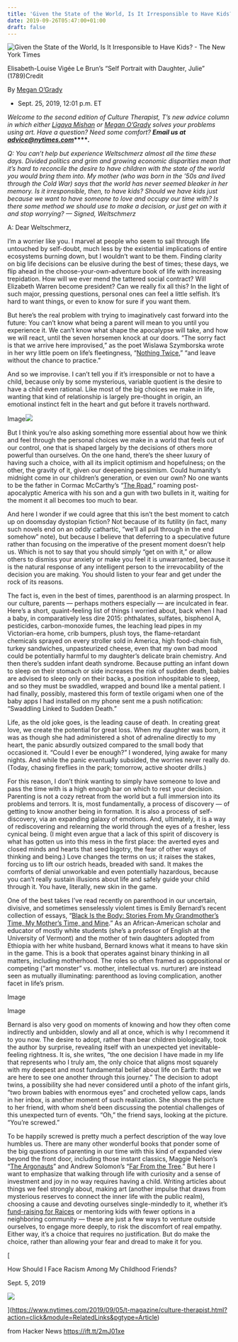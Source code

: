 ```yaml
---
title: 'Given the State of the World, Is It Irresponsible to Have Kids?'
date: 2019-09-26T05:47:00+01:00
draft: false
---
```


![](https://static01.nyt.com/images/2019/09/25/t-magazine/art/culture-therapist-slide-S3JG/culture-therapist-slide-S3JG-facebookJumbo.jpg "Given the State of the World, Is It Irresponsible to Have Kids? - The New York Times")  

Elisabeth-Louise Vigée Le Brun’s “Self Portrait with Daughter, Julie” (1789)Credit

By [Megan O’Grady](https://www.nytimes.com/by/megan-o-grady)

*   Sept. 25, 2019, 12:01 p.m. ET

_Welcome to the second edition of Culture Therapist, T’s new advice column in which either_ [_Ligaya Mishan_](https://www.nytimes.com/by/ligaya-mishan?module=inline) _or_ [_Megan O’Grady_](https://www.nytimes.com/by/megan-o-grady?module=inline) _solves your problems using art. Have a question? Need some comfort?_ **_Email us at_** **[_advice@nytimes.com_](mailto:advice@nytimes.com)****_._**

_Q: You can’t help but experience Weltschmerz almost all the time these days. Divided politics and grim and growing economic disparities mean that it’s hard to reconcile the desire to have children with the state of the world you would bring them into. My mother (who was born in the ’50s and lived through the Cold War) says that the world has never seemed bleaker in her memory. Is it irresponsible, then, to have kids? Should we have kids just because we want to have someone to love and occupy our time with? Is there some method we should use to make a decision, or just get on with it and stop worrying? — Signed, Weltschmerz_

A: Dear Weltschmerz,

I’m a worrier like you. I marvel at people who seem to sail through life untouched by self-doubt, much less by the existential implications of entire ecosystems burning down, but I wouldn’t want to be them. Finding clarity on big life decisions can be elusive during the best of times; these days, we flip ahead in the choose-your-own-adventure book of life with increasing trepidation. How will we ever mend the tattered social contract? Will Elizabeth Warren become president? Can we really fix all this? In the light of such major, pressing questions, personal ones can feel a little selfish. It’s hard to want things, or even to know for sure if you want them.

But here’s the real problem with trying to imaginatively cast forward into the future: You can’t know what being a parent will mean to you until you experience it. We can’t know what shape the apocalypse will take, and how we will react, until the seven horsemen knock at our doors. “The sorry fact is that we arrive here improvised,” as the poet Wislawa Szymborska wrote in her wry little poem on life’s fleetingness, “[Nothing Twice](https://poets.org/poem/nothing-twice),” “and leave without the chance to practice.”

And so we improvise. I can’t tell you if it’s irresponsible or not to have a child, because only by some mysterious, variable quotient is the desire to have a child even rational. Like most of the big choices we make in life, wanting that kind of relationship is largely pre-thought in origin, an emotional instinct felt in the heart and gut before it travels northward.

Image![](https://static01.nyt.com/images/2019/09/25/t-magazine/art/culture-therapist-slide-7JNJ/culture-therapist-slide-7JNJ-articleLarge.jpg?quality=75&auto=webp&disable=upscale)

But I think you’re also asking something more essential about how we think and feel through the personal choices we make in a world that feels out of our control, one that is shaped largely by the decisions of others more powerful than ourselves. On the one hand, there’s the sheer luxury of having such a choice, with all its implicit optimism and hopefulness; on the other, the gravity of it, given our deepening pessimism. Could humanity’s midnight come in our children’s generation, or even our own? No one wants to be the father in Cormac McCarthy’s “[The Road,](https://www.penguinrandomhouse.com/books/110490/the-road-by-cormac-mccarthy/)” roaming post-apocalyptic America with his son and a gun with two bullets in it, waiting for the moment it all becomes too much to bear.

And here I wonder if we could agree that this isn’t the best moment to catch up on doomsday dystopian fiction? Not because of its futility (in fact, many such novels end on an oddly cathartic, “we’ll all pull through in the end somehow” note), but because I believe that deferring to a speculative future rather than focusing on the imperative of the present moment doesn’t help us. Which is not to say that you should simply “get on with it,” or allow others to dismiss your anxiety or make you feel it is unwarranted, because it is the natural response of any intelligent person to the irrevocability of the decision you are making. You should listen to your fear and get under the rock of its reasons.

The fact is, even in the best of times, parenthood is an alarming prospect. In our culture, parents — perhaps mothers especially — are inculcated in fear. Here’s a short, quaint-feeling list of things I worried about, back when I had a baby, in comparatively less dire 2015: phthalates, sulfates, bisphenol A, pesticides, carbon-monoxide fumes, the leaching lead pipes in my Victorian-era home, crib bumpers, plush toys, the flame-retardant chemicals sprayed on every stroller sold in America, high food-chain fish, turkey sandwiches, unpasteurized cheese, even that my own bad mood could be potentially harmful to my daughter’s delicate brain chemistry. And then there’s sudden infant death syndrome. Because putting an infant down to sleep on their stomach or side increases the risk of sudden death, babies are advised to sleep only on their backs, a position inhospitable to sleep, and so they must be swaddled, wrapped and bound like a mental patient. I had finally, possibly, mastered this form of textile origami when one of the baby apps I had installed on my phone sent me a push notification: “Swaddling Linked to Sudden Death.”

Life, as the old joke goes, is the leading cause of death. In creating great love, we create the potential for great loss. When my daughter was born, it was as though she had administered a shot of adrenaline directly to my heart, the panic absurdly outsized compared to the small body that occasioned it. “Could I ever be enough?” I wondered, lying awake for many nights. And while the panic eventually subsided, the worries never really do. (Today, chasing fireflies in the park; tomorrow, active shooter drills.)

For this reason, I don’t think wanting to simply have someone to love and pass the time with is a high enough bar on which to rest your decision. Parenting is not a cozy retreat from the world but a full immersion into its problems and terrors. It is, most fundamentally, a process of discovery — of getting to know another being in formation. It is also a process of self-discovery, via an expanding galaxy of emotions. And, ultimately, it is a way of rediscovering and relearning the world through the eyes of a fresher, less cynical being. (I might even argue that a lack of this spirit of discovery is what has gotten us into this mess in the first place: the averted eyes and closed minds and hearts that seed bigotry, the fear of other ways of thinking and being.) Love changes the terms on us; it raises the stakes, forcing us to lift our ostrich heads, breaded with sand. It makes the comforts of denial unworkable and even potentially hazardous, because you can’t really sustain illusions about life and safely guide your child through it. You have, literally, new skin in the game.

One of the best takes I’ve read recently on parenthood in our uncertain, divisive, and sometimes senselessly violent times is Emily Bernard’s recent collection of essays, “[Black Is the Body: Stories From My Grandmother’s Time, My Mother’s Time, and Mine](https://www.penguinrandomhouse.com/books/538934/black-is-the-body-by-emily-bernard/9780451493026/).” As an African-American scholar and educator of mostly white students (she’s a professor of English at the University of Vermont) and the mother of twin daughters adopted from Ethiopia with her white husband, Bernard knows what it means to have skin in the game. This is a book that operates against binary thinking in all matters, including motherhood. The roles so often framed as oppositional or competing (“art monster” vs. mother, intellectual vs. nurturer) are instead seen as mutually illuminating: parenthood as loving complication, another facet in life’s prism.

Image

Image

Bernard is also very good on moments of knowing and how they often come indirectly and unbidden, slowly and all at once, which is why I recommend it to you now. The desire to adopt, rather than bear children biologically, took the author by surprise, revealing itself with an unexpected yet inevitable-feeling rightness. It is, she writes, “the one decision I have made in my life that represents who I truly am, the only choice that aligns most squarely with my deepest and most fundamental belief about life on Earth: that we are here to see one another through this journey.” The decision to adopt twins, a possibility she had never considered until a photo of the infant girls, “two brown babies with enormous eyes” and crocheted yellow caps, lands in her inbox, is another moment of such realization. She shows the picture to her friend, with whom she’d been discussing the potential challenges of this unexpected turn of events. “Oh,” the friend says, looking at the picture. “You’re screwed.”

To be happily screwed is pretty much a perfect description of the way love humbles us. There are many other wonderful books that ponder some of the big questions of parenting in our time with this kind of expanded view beyond the front door, including those instant classics, Maggie Nelson’s “[The Argonauts](https://www.indiebound.org/book/9781555977351?aff=GraywolfWebsite)” and Andrew Solomon’s “[Far From the Tree](https://www.simonandschuster.com/books/Far-From-the-Tree/Andrew-Solomon/9781476773063).” But here I want to emphasize that walking through life with curiosity and a sense of investment and joy in no way requires having a child. Writing articles about things we feel strongly about, making art (another impulse that draws from mysterious reserves to connect the inner life with the public realm), choosing a cause and devoting ourselves single-mindedly to it, whether it’s [fund-raising for Raices](https://www.raicestexas.org/) or mentoring kids with fewer options in a neighboring community — these are just a few ways to venture outside ourselves, to engage more deeply, to risk the discomfort of real empathy. Either way, it’s a choice that requires no justification. But do make the choice, rather than allowing your fear and dread to make it for you.

[

How Should I Face Racism Among My Childhood Friends?

Sept. 5, 2019

![](https://static01.nyt.com/images/2019/09/05/t-magazine/oakImage-1567707178355/oakImage-1567707178355-threeByTwoSmallAt2X.jpg)

](https://www.nytimes.com/2019/09/05/t-magazine/culture-therapist.html?action=click&module=RelatedLinks&pgtype=Article)

  
  
from Hacker News https://ift.tt/2mJ01xe